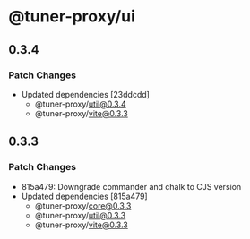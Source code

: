# @tuner-proxy/ui

## 0.3.4

### Patch Changes

- Updated dependencies [23ddcdd]
  - @tuner-proxy/util@0.3.4
  - @tuner-proxy/vite@0.3.3

## 0.3.3

### Patch Changes

- 815a479: Downgrade commander and chalk to CJS version
- Updated dependencies [815a479]
  - @tuner-proxy/core@0.3.3
  - @tuner-proxy/util@0.3.3
  - @tuner-proxy/vite@0.3.3
